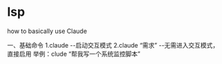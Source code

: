 # lsp
how to basically use Claude

一、基础命令
1.claude  --启动交互模式
2.claude “需求”  --无需进入交互模式，直接启用
举例：clude “帮我写一个系统监控脚本”

